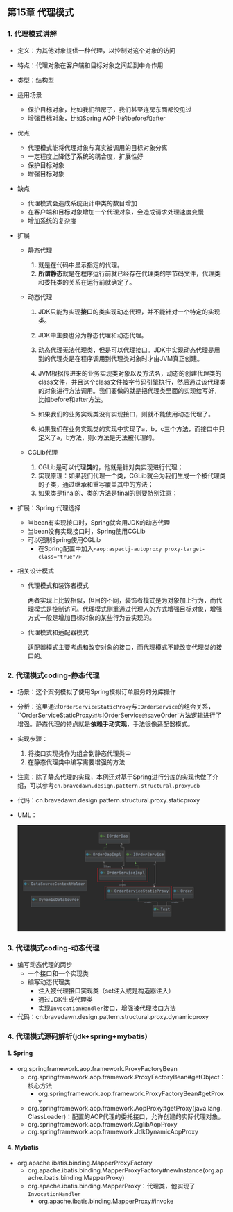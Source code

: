 ## 第15章 代理模式

### 1. 代理模式讲解

* 定义：为其他对象提供一种代理，以控制对这个对象的访问

* 特点：代理对象在客户端和目标对象之间起到中介作用

* 类型：结构型

* 适用场景

  * 保护目标对象，比如我们租房子，我们甚至连房东面都没见过
  * 增强目标对象，比如Spring AOP中的before和after

* 优点

  * 代理模式能将代理对象与真实被调用的目标对象分离
  * 一定程度上降低了系统的耦合度，扩展性好
  * 保护目标对象
  * 增强目标对象

* 缺点

  * 代理模式会造成系统设计中类的数目增加
  * 在客户端和目标对象增加一个代理对象，会造成请求处理速度变慢
  * 增加系统的复杂度

* 扩展

  * 静态代理

    1. 就是在代码中显示指定的代理。
    2. **所谓静态**就是在程序运行前就已经存在代理类的字节码文件，代理类和委托类的关系在运行前就确定了。

  * 动态代理

    1. JDK只能为实现**接口**的类实现动态代理，并不能针对一个特定的实现类。

    2. JDK中主要也分为静态代理和动态代理。

    3. 动态代理无法代理类，但是可以代理接口。JDK中实现动态代理是用到的代理类是在程序调用到代理类对象时才由JVM真正创建。

    4. JVM根据传进来的业务实现类对象以及方法名，动态的创建代理类的class文件，并且这个class文件被字节码引擎执行，然后通过该代理类的对象进行方法调用。我们要做的就是把代理类里面的实现给写好，比如before和after方法。

    5. 如果我们的业务实现类没有实现接口，则就不能使用动态代理了。

    6. 如果我们在业务实现类的实现中实现了a，b，c三个方法，而接口中只定义了a，b方法，则c方法是无法被代理的。

  * CGLib代理

    1. CGLib是可以代理**类**的，他就是针对类实现进行代理；
    2. 实现原理：如果我们代理一个类，CGLib就会为我们生成一个被代理类的子类，通过继承和重写覆盖其中的方法；
    3. 如果类是final的、类的方法是final的则要特别注意；

* 扩展：Spring 代理选择

  * 当bean有实现接口时，Spring就会用JDK的动态代理
  * 当bean没有实现接口时，Spring使用CGLib
  * 可以强制Spring使用CGLib
    * 在Spring配置中加入`<aop:aspectj-autoproxy proxy-target-class="true"/>`

* 相关设计模式

  * 代理模式和装饰者模式

    两者实现上比较相似，但目的不同，装饰者模式是为对象加上行为，而代理模式是控制访问。代理模式侧重通过代理人的方式增强目标对象，增强方式一般是增加目标对象的某些行为去实现的。

  * 代理模式和适配器模式

    适配器模式主要考虑和改变对象的接口，而代理模式不能改变代理类的接口的。

### 2. 代理模式coding-静态代理

* 场景：这个案例模拟了使用Spring模拟订单服务的分库操作

* 分析：这里通过`OrderServiceStaticProxy`与`IOrderService`的组合关系，``OrderServiceStaticProxy`对与`IOrderService`的`saveOrder`方法逻辑进行了增强。静态代理的特点就是**依赖手动实现**，手法很像适配器模式。

* 实现步骤：

  1. 将接口实现类作为组合到静态代理类中
  2. 在静态代理类中编写需要增强的方法

* 注意：除了静态代理的实现，本例还对基于Spring进行分库的实现也做了介绍，可以参考`cn.bravedawn.design.pattern.structural.proxy.db`

* 代码：cn.bravedawn.design.pattern.structural.proxy.staticproxy

* UML：

  ![](../../../笔记图片/11/54.png)

### 3. 代理模式coding-动态代理

* 编写动态代理的两步
  * 一个接口和一个实现类
  * 编写动态代理类
    * 注入被代理接口实现类（set注入或是构造器注入）
    * 通过JDK生成代理类
    * 实现`InvocationHandler`接口，增强被代理接口方法
* 代码：cn.bravedawn.design.pattern.structural.proxy.dynamicproxy

### 4. 代理模式源码解析(jdk+spring+mybatis) 

#### 1. Spring

* org.springframework.aop.framework.ProxyFactoryBean
  * org.springframework.aop.framework.ProxyFactoryBean#getObject：核心方法
    * org.springframework.aop.framework.ProxyFactoryBean#getProxy
  * org.springframework.aop.framework.AopProxy#getProxy(java.lang.ClassLoader)：配置的AOP代理的委托接口，允许创建的实际代理对象。
  * org.springframework.aop.framework.CglibAopProxy
  * org.springframework.aop.framework.JdkDynamicAopProxy

#### 4. Mybatis

* org.apache.ibatis.binding.MapperProxyFactory
  * org.apache.ibatis.binding.MapperProxyFactory#newInstance(org.apache.ibatis.binding.MapperProxy<T>)
  * org.apache.ibatis.binding.MapperProxy：代理类，他实现了`InvocationHandler`
    * org.apache.ibatis.binding.MapperProxy#invoke

